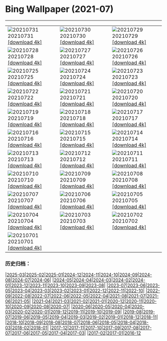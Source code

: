 # Bing Wallpaper (2021-07)
**************

<table><tr><td><img class="wallpaper" src="https://www.bing.com/th?id=OHR.TanzaniaBeeEater_EN-US6785378427_1920x1080.jpg" alt="20210731"> 20210731 <a class="wallpaper_link" href="https://www.bing.com/th?id=OHR.TanzaniaBeeEater_EN-US6785378427_UHD.jpg">[download 4k]</a></td><td><img class="wallpaper" src="https://www.bing.com/th?id=OHR.OtterCliff_EN-US6679872579_1920x1080.jpg" alt="20210730"> 20210730 <a class="wallpaper_link" href="https://www.bing.com/th?id=OHR.OtterCliff_EN-US6679872579_UHD.jpg">[download 4k]</a></td><td><img class="wallpaper" src="https://www.bing.com/th?id=OHR.PantheraTigris_EN-US9729163497_1920x1080.jpg" alt="20210729"> 20210729 <a class="wallpaper_link" href="https://www.bing.com/th?id=OHR.PantheraTigris_EN-US9729163497_UHD.jpg">[download 4k]</a></td></tr><tr><td><img class="wallpaper" src="https://www.bing.com/th?id=OHR.SeaGoldie_EN-US9625167980_1920x1080.jpg" alt="20210728"> 20210728 <a class="wallpaper_link" href="https://www.bing.com/th?id=OHR.SeaGoldie_EN-US9625167980_UHD.jpg">[download 4k]</a></td><td><img class="wallpaper" src="https://www.bing.com/th?id=OHR.AdlerPlanetarium_EN-US9558785232_1920x1080.jpg" alt="20210727"> 20210727 <a class="wallpaper_link" href="https://www.bing.com/th?id=OHR.AdlerPlanetarium_EN-US9558785232_UHD.jpg">[download 4k]</a></td><td><img class="wallpaper" src="https://www.bing.com/th?id=OHR.DancingTrees_EN-US9480266344_1920x1080.jpg" alt="20210726"> 20210726 <a class="wallpaper_link" href="https://www.bing.com/th?id=OHR.DancingTrees_EN-US9480266344_UHD.jpg">[download 4k]</a></td></tr><tr><td><img class="wallpaper" src="https://www.bing.com/th?id=OHR.BruceMunroUluru_EN-US9286495835_1920x1080.jpg" alt="20210725"> 20210725 <a class="wallpaper_link" href="https://www.bing.com/th?id=OHR.BruceMunroUluru_EN-US9286495835_UHD.jpg">[download 4k]</a></td><td><img class="wallpaper" src="https://www.bing.com/th?id=OHR.JavanCousins_EN-US9214957907_1920x1080.jpg" alt="20210724"> 20210724 <a class="wallpaper_link" href="https://www.bing.com/th?id=OHR.JavanCousins_EN-US9214957907_UHD.jpg">[download 4k]</a></td><td><img class="wallpaper" src="https://www.bing.com/th?id=OHR.TokyoMetropolis_EN-US9112375652_1920x1080.jpg" alt="20210723"> 20210723 <a class="wallpaper_link" href="https://www.bing.com/th?id=OHR.TokyoMetropolis_EN-US9112375652_UHD.jpg">[download 4k]</a></td></tr><tr><td><img class="wallpaper" src="https://www.bing.com/th?id=OHR.MinokakeRocks_EN-US9026307089_1920x1080.jpg" alt="20210722"> 20210722 <a class="wallpaper_link" href="https://www.bing.com/th?id=OHR.MinokakeRocks_EN-US9026307089_UHD.jpg">[download 4k]</a></td><td><img class="wallpaper" src="https://www.bing.com/th?id=OHR.CasteldelMonte_EN-US0394527485_1920x1080.jpg" alt="20210721"> 20210721 <a class="wallpaper_link" href="https://www.bing.com/th?id=OHR.CasteldelMonte_EN-US0394527485_UHD.jpg">[download 4k]</a></td><td><img class="wallpaper" src="https://www.bing.com/th?id=OHR.PrathameshJaju_EN-US8876008160_1920x1080.jpg" alt="20210720"> 20210720 <a class="wallpaper_link" href="https://www.bing.com/th?id=OHR.PrathameshJaju_EN-US8876008160_UHD.jpg">[download 4k]</a></td></tr><tr><td><img class="wallpaper" src="https://www.bing.com/th?id=OHR.Tetouan_EN-US7379560261_1920x1080.jpg" alt="20210719"> 20210719 <a class="wallpaper_link" href="https://www.bing.com/th?id=OHR.Tetouan_EN-US7379560261_UHD.jpg">[download 4k]</a></td><td><img class="wallpaper" src="https://www.bing.com/th?id=OHR.LouvreRiders_EN-US7293709223_1920x1080.jpg" alt="20210718"> 20210718 <a class="wallpaper_link" href="https://www.bing.com/th?id=OHR.LouvreRiders_EN-US7293709223_UHD.jpg">[download 4k]</a></td><td><img class="wallpaper" src="https://www.bing.com/th?id=OHR.LoepaOberthuri_EN-US7208560265_1920x1080.jpg" alt="20210717"> 20210717 <a class="wallpaper_link" href="https://www.bing.com/th?id=OHR.LoepaOberthuri_EN-US7208560265_UHD.jpg">[download 4k]</a></td></tr><tr><td><img class="wallpaper" src="https://www.bing.com/th?id=OHR.MontChoisy_EN-US7121697055_1920x1080.jpg" alt="20210716"> 20210716 <a class="wallpaper_link" href="https://www.bing.com/th?id=OHR.MontChoisy_EN-US7121697055_UHD.jpg">[download 4k]</a></td><td><img class="wallpaper" src="https://www.bing.com/th?id=OHR.NgoDong_EN-US7569222084_1920x1080.jpg" alt="20210715"> 20210715 <a class="wallpaper_link" href="https://www.bing.com/th?id=OHR.NgoDong_EN-US7569222084_UHD.jpg">[download 4k]</a></td><td><img class="wallpaper" src="https://www.bing.com/th?id=OHR.SharkAwareness_EN-US7444020818_1920x1080.jpg" alt="20210714"> 20210714 <a class="wallpaper_link" href="https://www.bing.com/th?id=OHR.SharkAwareness_EN-US7444020818_UHD.jpg">[download 4k]</a></td></tr><tr><td><img class="wallpaper" src="https://www.bing.com/th?id=OHR.MooseVelvet_EN-US7292213302_1920x1080.jpg" alt="20210713"> 20210713 <a class="wallpaper_link" href="https://www.bing.com/th?id=OHR.MooseVelvet_EN-US7292213302_UHD.jpg">[download 4k]</a></td><td><img class="wallpaper" src="https://www.bing.com/th?id=OHR.LighthouseWave_EN-US6948276315_1920x1080.jpg" alt="20210712"> 20210712 <a class="wallpaper_link" href="https://www.bing.com/th?id=OHR.LighthouseWave_EN-US6948276315_UHD.jpg">[download 4k]</a></td><td><img class="wallpaper" src="https://www.bing.com/th?id=OHR.SpiralAloe_EN-US6880291357_1920x1080.jpg" alt="20210711"> 20210711 <a class="wallpaper_link" href="https://www.bing.com/th?id=OHR.SpiralAloe_EN-US6880291357_UHD.jpg">[download 4k]</a></td></tr><tr><td><img class="wallpaper" src="https://www.bing.com/th?id=OHR.MonfragueNationalPark_EN-US6445504463_1920x1080.jpg" alt="20210710"> 20210710 <a class="wallpaper_link" href="https://www.bing.com/th?id=OHR.MonfragueNationalPark_EN-US6445504463_UHD.jpg">[download 4k]</a></td><td><img class="wallpaper" src="https://www.bing.com/th?id=OHR.Ortygia_EN-US5940165843_1920x1080.jpg" alt="20210709"> 20210709 <a class="wallpaper_link" href="https://www.bing.com/th?id=OHR.Ortygia_EN-US5940165843_UHD.jpg">[download 4k]</a></td><td><img class="wallpaper" src="https://www.bing.com/th?id=OHR.AppalachianTrail_EN-US5662298732_1920x1080.jpg" alt="20210708"> 20210708 <a class="wallpaper_link" href="https://www.bing.com/th?id=OHR.AppalachianTrail_EN-US5662298732_UHD.jpg">[download 4k]</a></td></tr><tr><td><img class="wallpaper" src="https://www.bing.com/th?id=OHR.LakeUrmia_EN-US4986086287_1920x1080.jpg" alt="20210707"> 20210707 <a class="wallpaper_link" href="https://www.bing.com/th?id=OHR.LakeUrmia_EN-US4986086287_UHD.jpg">[download 4k]</a></td><td><img class="wallpaper" src="https://www.bing.com/th?id=OHR.TawnyFrogmouth_EN-US4707407967_1920x1080.jpg" alt="20210706"> 20210706 <a class="wallpaper_link" href="https://www.bing.com/th?id=OHR.TawnyFrogmouth_EN-US4707407967_UHD.jpg">[download 4k]</a></td><td><img class="wallpaper" src="https://www.bing.com/th?id=OHR.SerraMalagueta_EN-US4627693270_1920x1080.jpg" alt="20210705"> 20210705 <a class="wallpaper_link" href="https://www.bing.com/th?id=OHR.SerraMalagueta_EN-US4627693270_UHD.jpg">[download 4k]</a></td></tr><tr><td><img class="wallpaper" src="https://www.bing.com/th?id=OHR.SFFireworks_EN-US4561699680_1920x1080.jpg" alt="20210704"> 20210704 <a class="wallpaper_link" href="https://www.bing.com/th?id=OHR.SFFireworks_EN-US4561699680_UHD.jpg">[download 4k]</a></td><td><img class="wallpaper" src="https://www.bing.com/th?id=OHR.WakatobiNP_EN-US4475854788_1920x1080.jpg" alt="20210703"> 20210703 <a class="wallpaper_link" href="https://www.bing.com/th?id=OHR.WakatobiNP_EN-US4475854788_UHD.jpg">[download 4k]</a></td><td><img class="wallpaper" src="https://www.bing.com/th?id=OHR.ShyFive_EN-US4337641438_1920x1080.jpg" alt="20210702"> 20210702 <a class="wallpaper_link" href="https://www.bing.com/th?id=OHR.ShyFive_EN-US4337641438_UHD.jpg">[download 4k]</a></td></tr><tr><td><img class="wallpaper" src="https://www.bing.com/th?id=OHR.HangingCanoes_EN-US0235160370_1920x1080.jpg" alt="20210701"> 20210701 <a class="wallpaper_link" href="https://www.bing.com/th?id=OHR.HangingCanoes_EN-US0235160370_UHD.jpg">[download 4k]</a></td><td></td><td></td></tr></table>

### 历史归档：

|[2025-03](/../2025-03/2025-03.md)|[2025-02](/../2025-02/2025-02.md)|[2025-01](/../2025-01/2025-01.md)|[2024-12](/../2024-12/2024-12.md)|[2024-11](/../2024-11/2024-11.md)|[2024-10](/../2024-10/2024-10.md)|[2024-09](/../2024-09/2024-09.md)|[2024-08](/../2024-08/2024-08.md)|[2024-07](/../2024-07/2024-07.md)|[2024-06](/../2024-06/2024-06.md)|
|[2024-05](/../2024-05/2024-05.md)|[2024-04](/../2024-04/2024-04.md)|[2024-03](/../2024-03/2024-03.md)|[2024-02](/../2024-02/2024-02.md)|[2024-01](/../2024-01/2024-01.md)|[2023-12](/../2023-12/2023-12.md)|[2023-11](/../2023-11/2023-11.md)|[2023-10](/../2023-10/2023-10.md)|[2023-09](/../2023-09/2023-09.md)|[2023-08](/../2023-08/2023-08.md)|
|[2023-07](/../2023-07/2023-07.md)|[2023-06](/../2023-06/2023-06.md)|[2023-05](/../2023-05/2023-05.md)|[2023-04](/../2023-04/2023-04.md)|[2023-03](/../2023-03/2023-03.md)|[2023-02](/../2023-02/2023-02.md)|[2023-01](/../2023-01/2023-01.md)|[2022-12](/../2022-12/2022-12.md)|[2022-11](/../2022-11/2022-11.md)|[2022-10](/../2022-10/2022-10.md)|
|[2022-09](/../2022-09/2022-09.md)|[2022-08](/../2022-08/2022-08.md)|[2022-07](/../2022-07/2022-07.md)|[2022-06](/../2022-06/2022-06.md)|[2022-05](/../2022-05/2022-05.md)|[2022-04](/../2022-04/2022-04.md)|[2021-08](/../2021-08/2021-08.md)|[2021-07](/2021-07.md)|[2021-06](/../2021-06/2021-06.md)|[2021-05](/../2021-05/2021-05.md)|
|[2021-04](/../2021-04/2021-04.md)|[2021-03](/../2021-03/2021-03.md)|[2021-02](/../2021-02/2021-02.md)|[2021-01](/../2021-01/2021-01.md)|[2020-12](/../2020-12/2020-12.md)|[2020-11](/../2020-11/2020-11.md)|[2020-10](/../2020-10/2020-10.md)|[2020-09](/../2020-09/2020-09.md)|[2020-08](/../2020-08/2020-08.md)|[2020-07](/../2020-07/2020-07.md)|
|[2020-06](/../2020-06/2020-06.md)|[2020-05](/../2020-05/2020-05.md)|[2020-04](/../2020-04/2020-04.md)|[2020-03](/../2020-03/2020-03.md)|[2020-02](/../2020-02/2020-02.md)|[2020-01](/../2020-01/2020-01.md)|[2019-12](/../2019-12/2019-12.md)|[2019-11](/../2019-11/2019-11.md)|[2019-10](/../2019-10/2019-10.md)|[2019-09](/../2019-09/2019-09.md)|
|[2019-08](/../2019-08/2019-08.md)|[2019-07](/../2019-07/2019-07.md)|[2019-06](/../2019-06/2019-06.md)|[2019-05](/../2019-05/2019-05.md)|[2019-04](/../2019-04/2019-04.md)|[2019-03](/../2019-03/2019-03.md)|[2019-02](/../2019-02/2019-02.md)|[2019-01](/../2019-01/2019-01.md)|[2018-12](/../2018-12/2018-12.md)|[2018-11](/../2018-11/2018-11.md)|
|[2018-10](/../2018-10/2018-10.md)|[2018-09](/../2018-09/2018-09.md)|[2018-08](/../2018-08/2018-08.md)|[2018-07](/../2018-07/2018-07.md)|[2018-06](/../2018-06/2018-06.md)|[2018-05](/../2018-05/2018-05.md)|[2018-04](/../2018-04/2018-04.md)|[2018-03](/../2018-03/2018-03.md)|[2018-02](/../2018-02/2018-02.md)|[2018-01](/../2018-01/2018-01.md)|
|[2017-12](/../2017-12/2017-12.md)|[2017-11](/../2017-11/2017-11.md)|[2017-10](/../2017-10/2017-10.md)|[2017-09](/../2017-09/2017-09.md)|[2017-08](/../2017-08/2017-08.md)|[2017-07](/../2017-07/2017-07.md)|[2017-06](/../2017-06/2017-06.md)|[2017-05](/../2017-05/2017-05.md)|[2017-04](/../2017-04/2017-04.md)|[2017-03](/../2017-03/2017-03.md)|
|[2017-02](/../2017-02/2017-02.md)|[2017-01](/../2017-01/2017-01.md)|[2016-12](/../2016-12/2016-12.md)